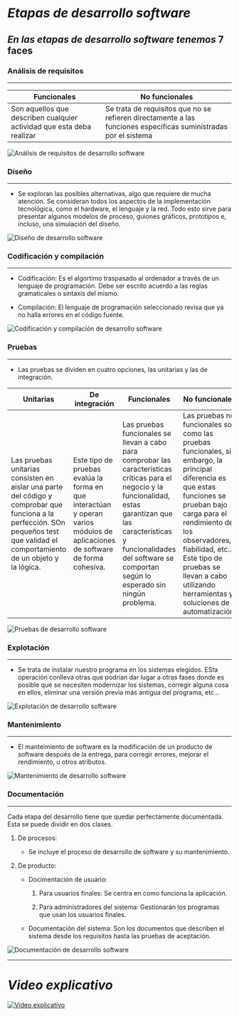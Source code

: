 # *Etapas de desarrollo software*

## *En las etapas de desarrollo software tenemos* **7 faces**

### **Análisis de requisitos**

---

| Funcionales | No funcionales |
|-------------|----------------|
| Son aquellos que describen cualquier actividad que esta deba realizar | Se trata de requisitos que no se refieren directamente a las funciones especificas suministradas por el sistema |

![Análisis de requisitos de desarrollo software](https://www.ticportal.es/wp-content/uploads/etapas-analisis-requisitos.png)

### **Diseño**

---

- Se exploran las posibles alternativas, algo que requiere de mucha atención. Se consideran todos los aspectos de la implementación tecnológica, como el hardware, el lenguaje y la red. Todo esto sirve para presentar algunos modelos de proceso, guiones gráficos, prototipos e, incluso, una simulación del diseño.

![Diseño de desarrollo software](https://www.northware.mx/wp-content/uploads/2021/04/poceso-de-diseno-ui-ux-en-desarrollo-de-software-y-apps.png)

### **Codificación y compilación**

---

- Codificación: Es el algortimo traspasado al ordenador a través de un lenguaje de programación. Debe ser escrito acuerdo a las reglas gramaticales o sintaxis del mismo.

- Compilación: El lenguaje de programación seleccionado revisa que ya no halla errores en el código fuente.

![Codificación y compilación de desarrollo software](https://www.innovaspain.com/wp-content/uploads/2021/03/codificacion-desarrollo-software-estudio-red-hat.jpg.webp)

### **Pruebas**

---

- Las pruebas se dividen en cuatro opciones, las unitarias y las de integración.

| Unitarias | De integración | Funcionales | No funcionales |
|-----------|----------------|-------------|----------------|
| Las pruebas unitarias consisten en aislar una parte del código y comprobar que funciona a la perfección. SOn pequeños test que validad el comportamiento de un objeto y la lógica. | Este tipo de pruebas evalúa la forma en que interactúan y operan varios módulos de aplicaciones de software de forma cohesiva. | Las pruebas funcionales se llevan a cabo para comprobar las características críticas para el negocio y la funcionalidad, estas garantizan que las características y funcionalidades del software se comportan según lo esperado sin ningún problema. | Las pruebas no funcionales son como las pruebas funcionales, sin embargo, la principal diferencia es que estas funciones se prueban bajo carga para el rendimiento de los observadores, fiabilidad, etc... Este tipo de pruebas se llevan a cabo utilizando herramientas y soluciones de automatización.

![Pruebas de desarrollo software](https://www.troopsf.com/wp-content/uploads/stesting.jpg&quot;)

### **Explotación**

---

- Se trata de instalar nuestro programa en los sistemas elegidos. ESta operación conlleva otras que podrían dar lugar a otras fases donde es posible que se necesiten modernizar los sistemas, corregir alguna cosa en ellos, eliminar una versión previa más antigua del programa, etc...

![Explotación de desarrollo software](https://www.cantabriaeconomica.com/wp-content/uploads/2023/11/img_24e65ee297f00d28da8068e54d244b44.jpg)

### **Mantenimiento**

---

- El manteimiento de software es la modificación de un producto de software después de la entrega, para corregir errores, mejorar el rendimiento, u otros atributos.

![Mantenimiento de desarrollo software](https://www.doonamis.com/wp-content/uploads/2020/12/Mantenimiento-de-software-para-apps-y-webs-1024x509.jpg)

### **Documentación**

---

Cada etapa del desarrollo tiene que quedar perfectamente documentada. Esta se puede dividir en dos clases.

1. De procesos: 

    - Se incluye el proceso de desarrollo de software y su mantenimiento.

2. De producto:

    - Docimentación de usuario:
        1. Para usuarios finales: Se centra en como funciona la aplicación.

        2. Para administradores del sistema: Gestionarán los programas que usan los usuarios finales.

    - Documentación del sistema: Son los documentos que describen el sistema desde los requisitos hasta las pruebas de aceptación.

![Documentación de desarrollo software](https://geekflare.com/wp-content/uploads/2022/09/image-1.jpeg)

---

# *Video explicativo*

[![Video explicativo](https://i.ytimg.com/vi/s5ABwHaN7as/hq720.jpg?sqp=-oaymwEcCNAFEJQDSFXyq4qpAw4IARUAAIhCGAFwAcABBg==&rs=AOn4CLDjiAEOQQbXkbwJqq9Huq651kTTQw)](https://youtu.be/s5ABwHaN7as?si=M1pGoofdj79VT6sK)
